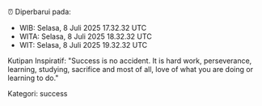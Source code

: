 ⏰ Diperbarui pada:
- WIB: Selasa, 8 Juli 2025 17.32.32 UTC
- WITA: Selasa, 8 Juli 2025 18.32.32 UTC
- WIT: Selasa, 8 Juli 2025 19.32.32 UTC

Kutipan Inspiratif:
"Success is no accident. It is hard work, perseverance, learning, studying, sacrifice and most of all, love of what you are doing or learning to do."


Kategori: success

